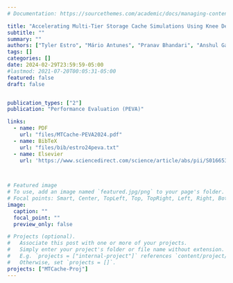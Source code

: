 ```yaml
---
# Documentation: https://sourcethemes.com/academic/docs/managing-content/

title: "Accelerating Multi-Tier Storage Cache Simulations Using Knee Detection"
subtitle: ""
summary: ""
authors: ["Tyler Estro", "Mário Antunes", "Pranav Bhandari", "Anshul Gandhi", "Geoff Kuenning", "Yifei Liu", "Carl Waldspurger", "Avani Wildani", "Erez Zadok"]
tags: []
categories: []
date: 2024-02-29T23:59:59-05:00
#lastmod: 2021-07-20T00:05:31-05:00
featured: false
draft: false


publication_types: ["2"]
publication: "Performance Evaluation (PEVA)"

links:
  - name: PDF
    url: "files/MTCache-PEVA2024.pdf"
  - name: BibTeX
    url: "files/bib/estro24peva.txt"
  - name: Elsevier
    url: 'https://www.sciencedirect.com/science/article/abs/pii/S0166531624000154'
  


# Featured image
# To use, add an image named `featured.jpg/png` to your page's folder.
# Focal points: Smart, Center, TopLeft, Top, TopRight, Left, Right, BottomLeft, Bottom, BottomRight.
image:
  caption: ""
  focal_point: ""
  preview_only: false

# Projects (optional).
#   Associate this post with one or more of your projects.
#   Simply enter your project's folder or file name without extension.
#   E.g. `projects = ["internal-project"]` references `content/project/deep-learning/index.md`.
#   Otherwise, set `projects = []`.
projects: ["MTCache-Proj"]
---
```

